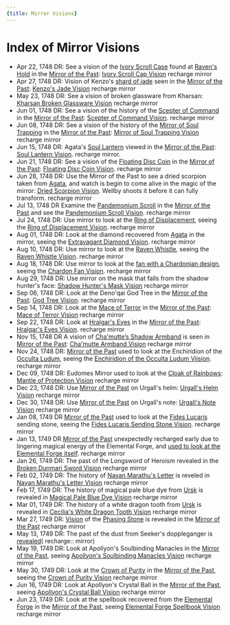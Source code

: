 ```yaml
---
{title: Mirror Visions}
---
```

# Index of Mirror Visions

- Apr 22, 1748 DR: See a vision of the [Ivory Scroll Case](<treasure/ivory-scroll-case.md>) found at [Raven's Hold](<../../gazetteer/greater-dunmar/dunmari-basin/raven-s-hold.md>) in the [Mirror of the Past](<treasure/mirror-of-the-past.md>): [Ivory Scroll Cap Vision](<mirror-visions/ivory-scroll-cap-vision.md>) recharge mirror
- Apr 27, 1748 DR: Vision of Kenzo's [shard of jade](<treasure/jade-piece-of-rai-s-hand.md>) seen in the [Mirror of the Past](<treasure/mirror-of-the-past.md>): [Kenzo's Jade Vision](<mirror-visions/kenzo-s-jade-vision.md>)  recharge mirror
- May 23, 1748 DR: See a vision of broken glassware from Kharsan: [Kharsan Broken Glassware Vision](<mirror-visions/kharsan-broken-glassware-vision.md>) recharge mirror
- Jun 01, 1748 DR: See a vision of the history of the [Scepter of Command](<../../things/artifacts-of-power/scepter-of-command.md>) in the [Mirror of the Past](<treasure/mirror-of-the-past.md>): [Scepter of Command Vision](<mirror-visions/scepter-of-command-vision.md>). recharge mirror
- Jun 08, 1748 DR: See a vision of the history of the [Mirror of Soul Trapping](<treasure/mirror-of-soul-trapping.md>) in the [Mirror of the Past](<treasure/mirror-of-the-past.md>): [Mirror of Soul Trapping Vision](<mirror-visions/mirror-of-soul-trapping-vision.md>) recharge mirror
- Jun 15, 1748 DR: Agata's [Soul Lantern](<treasure/soul-lantern.md>) viewed in the [Mirror of the Past](<treasure/mirror-of-the-past.md>): [Soul Lantern Vision](<mirror-visions/soul-lantern-vision.md>). recharge mirror.
- Jun 21, 1748 DR: See a vision of the [Floating Disc Coin](<treasure/floating-disc-coin.md>) in the [Mirror of the Past](<treasure/mirror-of-the-past.md>): [Floating Disc Coin Vision](<mirror-visions/floating-disc-coin-vision.md>). recharge mirror
- Jun 28, 1748 DR: Use the Mirror of the Past to see a dried scorpion taken from [Agata](<../../people/fey/agata.md>), and watch is begin to come alive in the magic of the mirror: [Dried Scorpion Vision](<mirror-visions/dried-scorpion-vision.md>). Wellby shoots it before it can fully transform. recharge mirror
- Jul 13, 1748 DR Examine the [Pandemonium Scroll](<treasure/pandemonium-scroll.md>) in the [Mirror of the Past](<treasure/mirror-of-the-past.md>) and see the [Pandemonium Scroll Vision](<mirror-visions/pandemonium-scroll-vision.md>). recharge mirror
- Jul 24, 1748 DR: Use mirror to look at the [Ring of Displacement](<treasure/ring-of-displacement.md>), seeing the [Ring of Displacement Vision](<mirror-visions/ring-of-displacement-vision.md>). recharge mirror
- Aug 01, 1748 DR: Look at the diamond recovered from [Agata](<../../people/fey/agata.md>) in the mirror, seeing the [Extravagant Diamond Vision](<mirror-visions/extravagant-diamond-vision.md>). recharge mirror
- Aug 10, 1748 DR: Use mirror to look at the [Raven Whistle](<treasure/raven-whistle.md>), seeing the [Raven Whistle Vision](<mirror-visions/raven-whistle-vision.md>). recharge mirror
- Aug 18, 1748 DR: Use mirror to look at the [fan with a Chardonian design](<treasure/chardon-fan.md>), seeing the [Chardon Fan Vision](<mirror-visions/chardon-fan-vision.md>). recharge mirror
- Aug 29, 1748 DR: Use mirror on the mask that falls from the shadow hunter's face: [Shadow Hunter's Mask Vision](<mirror-visions/shadow-hunter-s-mask-vision.md>) recharge mirror
- Sep 06, 1748 DR: Look at the Deno'qai God Tree in the [Mirror of the Past](<treasure/mirror-of-the-past.md>): [God Tree Vision](<mirror-visions/god-tree-vision.md>). recharge mirror
- Sep 14, 1748 DR: Look at the [Mace of Terror](<treasure/mace-of-terror.md>) in the [Mirror of the Past](<treasure/mirror-of-the-past.md>): [Mace of Terror Vision](<mirror-visions/mace-of-terror-vision.md>) recharge mirror
- Sep 22, 1748 DR: Look at [Hralgar's Eyes](<treasure/hralgar-s-eyes.md>) in the [Mirror of the Past](<treasure/mirror-of-the-past.md>): [Hralgar's Eyes Vision](<mirror-visions/hralgar-s-eyes-vision.md>). recharge mirror
- Nov 15, 1748 DR A vision of [Cha'mutte’s Shadow Armband](<treasure/cha-muttes-shadow-armband.md>) is seen in [Mirror of the Past](<treasure/mirror-of-the-past.md>): [Cha'mutte Armband Vision](<mirror-visions/cha-mutte-armband-vision.md>) recharge mirror
- Nov 24, 1748 DR: [Mirror of the Past](<treasure/mirror-of-the-past.md>) used to look at the Enchiridion of the [Occulta Ludum](<../../groups/drankorian-societies/occulta-ludum.md>), seeing the [Enchiridion of the Occulta Ludum Viision](<mirror-visions/enchiridion-of-the-occulta-ludum-viision.md>). recharge mirror
- Dec 09, 1748 DR: Eudomes Mirror used to look at the [Cloak of Rainbows](<../../things/artifacts-of-power/cloak-of-rainbows.md>): [Mantle of Protection Vision](<mirror-visions/mantle-of-protection-vision.md>) recharge mirror
- Dec 23, 1748 DR: Use [Mirror of the Past](<treasure/mirror-of-the-past.md>) on Urgall's helm: [Urgall's Helm Vision](<mirror-visions/urgall-s-helm-vision.md>) recharge mirror
- Dec 30, 1748 DR: Use [Mirror of the Past](<treasure/mirror-of-the-past.md>) on Urgall's note: [Urgall's Note Vision](<mirror-visions/urgall-s-note-vision.md>) recharge mirror
- Jan 08, 1749 DR [Mirror of the Past](<treasure/mirror-of-the-past.md>) used to look at the [Fides Lucaris](<../../groups/drankorian-societies/fides-lucaris.md>) sending stone, seeing the [Fides Lucaris Sending Stone Vision](<mirror-visions/fides-lucaris-sending-stone-vision.md>). recharge mirror
- Jan 13, 1749 DR [Mirror of the Past](<treasure/mirror-of-the-past.md>) unexpectedly recharged early due to lingering magical energy of the Elemental Forge, and [used to look at the Elemental Forge itself](<mirror-visions/elemental-forge-vision.md>). recharge mirror
- Jan 26, 1749 DR: The past of the Longsword of Heroism revealed in the [Broken Dunmari Sword Vision](<mirror-visions/broken-dunmari-sword-vision.md>) recharge mirror
- Feb 02, 1749 DR: The history of [Nayan Marathu's Letter](<letters-and-notes/nayan-marathu-s-letter.md>) is reveled in [Nayan Marathu's Letter Vision](<mirror-visions/nayan-marathu-s-letter-vision.md>) recharge mirror
- Feb 17, 1749 DR: The history of magical pale blue dye from [Ursk](<../../gazetteer/northern-green-sea/ursk/ursk.md>) is revealed in [Magical Pale Blue Dye Vision](<mirror-visions/magical-pale-blue-dye-vision.md>) recharge mirror
- Mar 01, 1749 DR: The history of a white dragon tooth from [Ursk](<../../gazetteer/northern-green-sea/ursk/ursk.md>) is revealed in [Cecilia's White Dragon Tooth Vision](<mirror-visions/cecilia-s-white-dragon-tooth-vision.md>) recharge mirror
- Mar 27, 1749 DR: [Vision](<mirror-visions/phasing-stone-vision.md>) of the [Phasing Stone](<../../things/magic-items/phasing-stones.md>) is revealed in the [Mirror of the Past](<treasure/mirror-of-the-past.md>) recharge mirror
- May 13, 1749 DR: The past of the dust from Seeker's doppleganger is [revealed](<mirror-visions/dust-from-seeker-s-doppleganger-vision.md>)( recharge:: mirror)
- May 19, 1749 DR: Look at Apollyon's Soulbinding Manacles in the [Mirror of the Past](<treasure/mirror-of-the-past.md>), seeing [Apollyon's Soulbinding Manacles Vision](<mirror-visions/apollyon-s-soulbinding-manacles-vision.md>) recharge mirror
- May 30, 1749 DR: Look at the [Crown of Purity](<../../things/artifacts-of-power/crown-of-purity.md>) in the [Mirror of the Past](<treasure/mirror-of-the-past.md>), seeing the [Crown of Purity Vision](<mirror-visions/crown-of-purity-vision.md>) recharge mirror
- Jun 16, 1749 DR:  Look at Apollyon's Crystal Ball in the [Mirror of the Past](<treasure/mirror-of-the-past.md>), seeing [Apollyon's Crystal Ball Vision](<mirror-visions/apollyon-s-crystal-ball-vision.md>) recharge mirror
- Jun 23, 1749 DR:  Look at the spellbook recovered from the [Elemental Forge](<../../gazetteer/western-green-sea/cymea/elemental-forge.md>) in the [Mirror of the Past](<treasure/mirror-of-the-past.md>), seeing [Elemental Forge Spellbook Vision](<mirror-visions/elemental-forge-spellbook-vision.md>) recharge mirror


